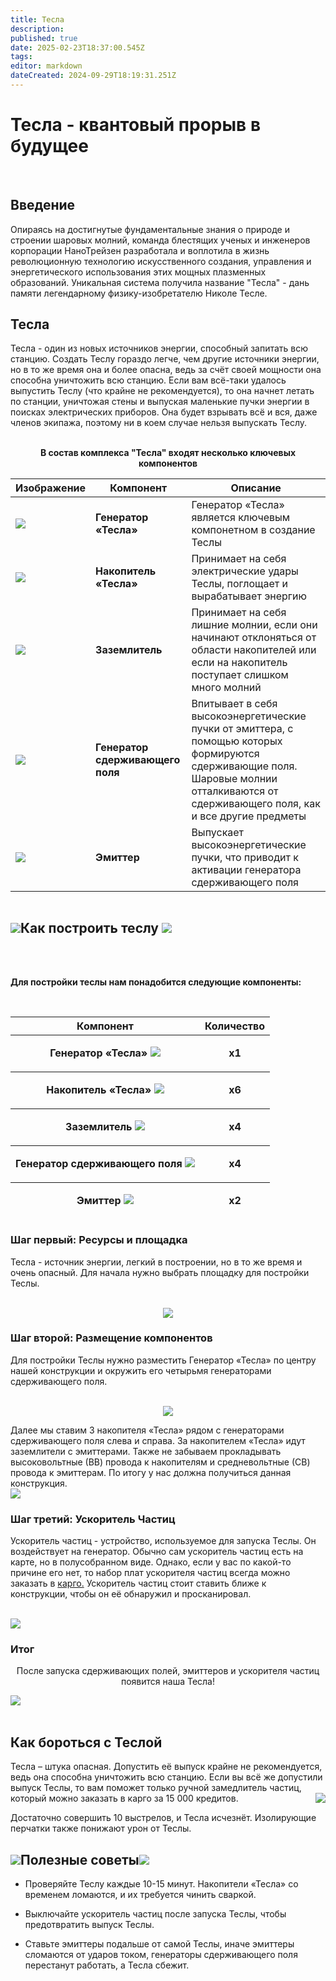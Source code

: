 ```yaml
---
title: Тесла
description: 
published: true
date: 2025-02-23T18:37:00.545Z
tags: 
editor: markdown
dateCreated: 2024-09-29T18:19:31.251Z
---
```


<div id="content">  
  <h1>Тесла - квантовый прорыв в будущее </h1><br>
  <h2>Введение </h2>
  <div class="container2">
    <div class="card">
      <div class="circle-container">
        <div id="circle"></div></div></div>
    Опираясь на достигнутые фундаментальные знания о природе и строении шаровых молний, команда блестящих ученых и инженеров корпорации НаноТрейзен разработала и воплотила в жизнь революционную технологию искусственного создания, управления и энергетического использования этих мощных плазменных образований. Уникальная система получила название "Тесла" - дань памяти легендарному физику-изобретателю Николе Тесле.</div>


  <h2>Тесла</h2>
  <p>Тесла - один из новых источников энергии, способный запитать всю станцию. Создать Теслу гораздо легче, чем другие источники энергии, но в то же время она и более опасна, ведь за счёт своей мощности она способна уничтожить всю станцию. Если вам всё-таки удалось выпустить Теслу (что крайне не рекомендуется), то она начнет летать по станции, уничтожая стены и выпуская маленькие пучки энергии в поисках электрических приборов. Она будет взрывать всё и вся, даже членов экипажа, поэтому ни в коем случае нельзя выпускать Теслу. </p> <br>
  <div class="sosal" align="center"><strong>В состав комплекса "Тесла" входят несколько ключевых компонентов</strong></div>
  <center style="overflow-x: auto;">
    <table class="teslatable">
      <thead>
        <tr>
          <th>Изображение</th>
          <th>Компонент</th>
          <th>Описание</th>
        </tr>
      </thead>
      <tbody>
        <tr>
          <td><img src="/guides/engineering/tesla/teslagenerator.png" class="tableimg"></td>
          <td><strong>Генератор «Тесла»</strong></td>
          <td>Генератор «Тесла» является ключевым компонетном в создание Теслы</td>
        </tr>
        <tr>
          <td><img src="/guides/engineering/tesla/coil.png" class="tableimg"></td>
          <td><strong>Накопитель «Тесла»</strong></td>
          <td>Принимает на себя электрические удары Теслы, поглощает и вырабатывает энергию</td>
        </tr>
        <tr>
          <td><img src="/guides/engineering/tesla/grounding_rod.png" class="tableimg"></td>
          <td><strong>Заземлитель</strong></td>
          <td>Принимает на себя лишние молнии, если они начинают отклоняться от области накопителей или если на накопитель поступает слишком много молний</td>
        </tr>
        <tr>
          <td><img src="/guides/engineering/tesla/containtment.png" class="tableimg"></td>
          <td><strong>Генератор сдерживающего поля</strong></td>
          <td>Впитывает в себя высокоэнергетические пучки от эмиттера, с помощью которых формируются сдерживающие поля. Шаровые молнии отталкиваются от сдерживающего поля, как и все другие предметы</td>
        </tr>
        <tr>
          <td><img src="/guides/engineering/tesla/emitter.png" class="tableimg"></td>
          <td><strong>Эмиттер</strong></td>
          <td>Выпускает высокоэнергетические пучки, что приводит к активации генератора сдерживающего поля</td>
        </tr>
      </tbody>
    </table>
  </center>
  <h2 class="h2text"><img src="/guides/engineering/tesla/wrench.png"  class="image">Как построить теслу <img src="/guides/engineering/tesla/wrench.png"  class="image"></h2><br>
  <div class="slider">
    <div>&nbsp;</div>
    <div class="slider-content">
      <div class="slide-list">
  <div class="slide">
          <div class="mid">
            <p class="recept"><strong>Для постройки теслы нам понадобится следующие компоненты:</strong></p>
            <br>
          </div>
<table class="teslatable2" style="max-width: 640px;">
  <thead>
    <tr>
      <th>Компонент</th>
      <th>Количество</th>
        </tr>
  </thead>
  <tbody>
    <tr>
      <td  style="text-align: center"><p><strong class="buh">Генератор «Тесла» </strong> <img src="/guides/engineering/tesla/teslagenerator.png" class="tableimg1"></p></td>
           <td class="tablica2t" style="text-align: center"><strong>х1</strong></td>
        </tr>
    </tbody>
  <tbody>
    <tr>
      <td  style="text-align: center"><p><strong class="buh">Накопитель «Тесла»</strong> <img src="/guides/engineering/tesla/coil.png" class="tableimg1"></p></td>
            <td class="tablica2t" style="text-align: center"><strong>х6</strong></td>
        </tr>
    </tbody>
  <tbody>
    <tr>
      <td  style="text-align: center"> <p><strong class="buh">Заземлитель</strong> <img src="/guides/engineering/tesla/grounding_rod.png" class="tableimg1"></p></td>
            <td class="tablica2t" style="text-align: center"><strong>х4</strong></td>
        </tr>
    </tbody>
   <tbody>
    <tr>
      <td style="text-align: center"><p><strong class="buh">Генератор сдерживающего поля</strong> <img src="/guides/engineering/tesla/containtment.png" class="tableimg1"></p></td>
            <td class="tablica2t"style="text-align: center"><strong>х4</strong></td>
        </tr>
    </tbody>
  <tfoot>
    <tr>
      <td style="text-align: center"><p><strong class="buh">Эмиттер</strong> <img src="/guides/engineering/tesla/emitter.png" class="tableimg1"></p></td>
      <td class="tablica2t" style="text-align: center"><strong>х2</strong></td>
        </tr>
  </tfoot>
</table>
        </div>
  <div class="slide">
<div>
          <h3> Шаг первый: Ресурсы и площадка</h3>
         <p> Тесла - источник энергии, легкий в построении, но в то же время и очень опасный. Для начала нужно выбрать площадку для постройки Теслы.
<center>
  <br><img  src="/guides/engineering/tesla/tesla44.png"> </center>
          </div>
   </div>
        <div class="slide">
          <h3>Шаг второй: Размещение компонентов</h3>
          <p> Для постройки Теслы нужно разместить Генератор «Тесла» по центру нашей конструкции и окружить его четырьмя генераторами сдерживающего поля.<center> <br><img src="/guides/engineering/tesla/tesla11.png" class="ploshadka"> </center>
        </div>
        <div class="slide">
          <p>Далее мы ставим 3 накопителя «Тесла» рядом с генераторaми сдерживающего поля слева и справа. За накопителем «Тесла» идут заземлители с эмиттерами. Также не забываем прокладывать высоковольтные (ВВ) провода к накопителям и средневольтные (СВ) провода к эмиттерам. По итогу у нас должна получиться данная конструкция. <br> <img src="/guides/engineering/tesla/tesla22.png"> </p>
        </div>
        <div class="slide">
          <h3>Шаг третий: Ускоритель Частиц</h3>
            <div class="text_uch">
              <p> Ускоритель частиц - устройство, используемое для запуска Теслы. Он воздействует на генератор. Обычно сам ускоритель частиц есть на карте, но в полусобранном виде. Однако, если у вас по какой-то причине его нет, то набор плат ускорителя частиц всегда можно заказать в <a href="/guides/listofproducts">карго.</a>
Ускоритель частиц стоит ставить ближе к конструкции, чтобы он её обнаружил и просканировал. </p><br>
            </div>
            <img img src="/guides/engineering/tesla/tesla33.png"  class="uch_foto"> 
        </div>
<div class="slide">
<div>
  <h3> Итог</h3>
             <center><p>  После запуска сдерживающих полей, эмиттеров и ускорителя частиц появится наша Тесла!</center><img src="/guides/engineering/tesla/tesla55.png" >
          </div>
   </div>
      </div>
    </div>
    <div>&nbsp;</div>
  </div>


  <h2 class="h2text"> Как бороться с Теслой </h2>

  Тесла – штука опасная. Допустить её выпуск крайне не рекомендуется, ведь она способна уничтожить всю станцию. Если вы всё же допустили выпуск Теслы, то вам поможет только ручной замедлитель частиц, который можно заказать в карго за 15 000 кредитов. <img src="/guides/engineering/tesla/decelerator.png" style="float: right" class="image">

  Достаточно совершить 10 выстрелов, и Тесла исчезнёт. Изолирующие перчатки также понижают урон от Теслы.


  <h2 class="h2text"><img src="/guides/engineering/tesla/lampo4ka.png" class="image">Полезные советы<img src="/guides/engineering/tesla/lampo4ka.png"  class="image"></h2>

  - Проверяйте Теслу каждые 10-15 минут. Накопители «Тесла» со временем  ломаются,  и их требуется чинить сваркой.

  - Выключайте ускоритель частиц после запуска Теслы, чтобы предотвратить выпуск Теслы.

  - Ставьте эмиттеры подальше от самой Теслы, иначе эмиттеры сломаются от ударов током, генераторы сдерживающего поля перестанут работать, а Тесла сбежит.



</div>
<canvas id="canvas"></canvas>
